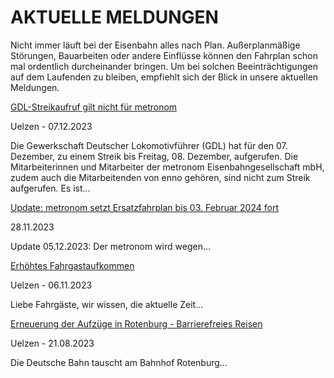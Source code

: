 AKTUELLE MELDUNGEN
==========

Nicht immer läuft bei der Eisenbahn alles nach Plan. Außerplanmäßige Störungen, Bauarbeiten oder andere Einflüsse können den Fahrplan schon mal ordentlich durcheinander bringen. Um bei solchen Beeinträchtigungen auf dem Laufenden zu bleiben, empfiehlt sich der Blick in unsere aktuellen Meldungen.

[GDL-Streikaufruf gilt nicht für metronom](https://www.der-metronom.de/aktuell/gdl-streikaufruf-gilt-nicht-fuer-metronom/)

 Uelzen - 07.12.2023

Die Gewerkschaft Deutscher Lokomotivführer (GDL) hat für den 07. Dezember, zu einem Streik bis Freitag, 08. Dezember, aufgerufen. Die Mitarbeiterinnen und Mitarbeiter der metronom Eisenbahngesellschaft mbH, zudem auch die Mitarbeitenden von enno gehören, sind nicht zum Streik aufgerufen.
Es ist...

[](https://www.der-metronom.de/aktuell/ersatzfahrplan/)

[Update: metronom setzt Ersatzfahrplan bis 03. Februar 2024 fort](https://www.der-metronom.de/aktuell/ersatzfahrplan/)

 28.11.2023

Update 05.12.2023:
Der metronom wird wegen...

[](https://www.der-metronom.de/aktuell/hohes-fahrgastaufkommen/)

[Erhöhtes Fahrgastaufkommen](https://www.der-metronom.de/aktuell/hohes-fahrgastaufkommen/)

 Uelzen - 06.11.2023

Liebe Fahrgäste,
wir wissen, die aktuelle Zeit...

[](https://www.der-metronom.de/aktuell/erneuerung-der-aufzuege-in-rotenburg-barrierefreies-reisen/)

[Erneuerung der Aufzüge in Rotenburg - Barrierefreies Reisen](https://www.der-metronom.de/aktuell/erneuerung-der-aufzuege-in-rotenburg-barrierefreies-reisen/)

 Uelzen - 21.08.2023

Die Deutsche Bahn tauscht am Bahnhof Rotenburg...
